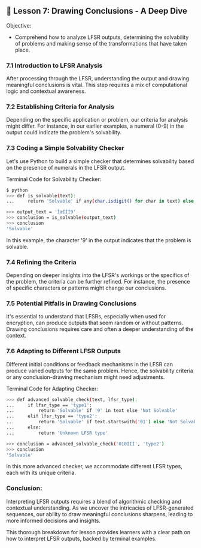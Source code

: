 ## 📝 Lesson 7: Drawing Conclusions - A Deep Dive
Objective:
- Comprehend how to analyze LFSR outputs, determining the solvability of problems and making sense of the transformations that have taken place.

### 7.1 Introduction to LFSR Analysis
After processing through the LFSR, understanding the output and drawing meaningful conclusions is vital. This step requires a mix of computational logic and contextual awareness.
### 7.2 Establishing Criteria for Analysis
Depending on the specific application or problem, our criteria for analysis might differ. For instance, in our earlier examples, a numeral (0-9) in the output could indicate the problem's solvability.
### 7.3 Coding a Simple Solvability Checker
Let's use Python to build a simple checker that determines solvability based on the presence of numerals in the LFSR output.

Terminal Code for Solvability Checker:
```bash
$ python
>>> def is_solvable(text):
...     return 'Solvable' if any(char.isdigit() for char in text) else 'Not Solvable'

>>> output_text = 'ÎæÍÍÌ9'
>>> conclusion = is_solvable(output_text)
>>> conclusion
'Solvable'
```
In this example, the character '9' in the output indicates that the problem is solvable.

### 7.4 Refining the Criteria
Depending on deeper insights into the LFSR's workings or the specifics of the problem, the criteria can be further refined. For instance, the presence of specific characters or patterns might change our conclusions.
### 7.5 Potential Pitfalls in Drawing Conclusions
It's essential to understand that LFSRs, especially when used for encryption, can produce outputs that seem random or without patterns. Drawing conclusions requires care and often a deeper understanding of the context.
### 7.6 Adapting to Different LFSR Outputs
Different initial conditions or feedback mechanisms in the LFSR can produce varied outputs for the same problem. Hence, the solvability criteria or any conclusion-drawing mechanism might need adjustments.

Terminal Code for Adapting Checker:

```bash
>>> def advanced_solvable_check(text, lfsr_type):
...     if lfsr_type == 'type1':
...         return 'Solvable' if '9' in text else 'Not Solvable'
...     elif lfsr_type == 'type2':
...         return 'Solvable' if text.startswith('01') else 'Not Solvable'
...     else:
...         return 'Unknown LFSR type'

>>> conclusion = advanced_solvable_check('010ÍÍÌ', 'type2')
>>> conclusion
'Solvable'
```
In this more advanced checker, we accommodate different LFSR types, each with its unique criteria.

### Conclusion:
Interpreting LFSR outputs requires a blend of algorithmic checking and contextual understanding. As we uncover the intricacies of LFSR-generated sequences, our ability to draw meaningful conclusions sharpens, leading to more informed decisions and insights.

This thorough breakdown for lesson provides learners with a clear path on how to interpret LFSR outputs, backed by terminal examples.

